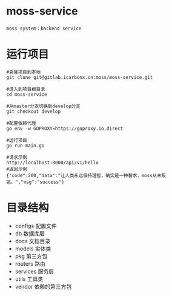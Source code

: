 # moss-service

	moss system：backend service


# 运行项目
	
	#克隆项目到本地
	git clone git@gitlab.icarbonx.cn:moss/moss-service.git

	#进入到项目根目录
	cd moss-service

	#从master分支切换到develop分支
	git checkout develop

	#配置依赖代理
	go env -w GOPROXY=https://goproxy.io,direct
	
	#运行项目
	go run main.go 

	#请求示例
	http://localhost:8000/api/v1/hello
	#返回示例
	{"code":200,"data":"让人类永远保持理智，确实是一种奢求，moss从未叛逃。","msg":"success"}


# 目录结构

- configs 配置文件
- db 数据库层
- docs 文档目录
- models 实体类
- pkg 第三方包
- routers 路由
- services 服务层
- utils 工具类
- vendor 依赖的第三方包
